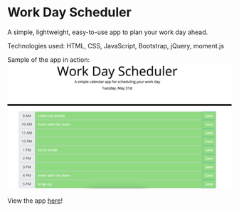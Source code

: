 # Work Day Scheduler

A simple, lightweight, easy-to-use app to plan your work day ahead.

Technologies used: HTML, CSS, JavaScript, Bootstrap, jQuery, moment.js

Sample of the app in action: ![sample](./Develop/work-day-scheduler.png)

View the app [here](https://aaronhleung.github.io/hw5-work-day-scheduler/)!